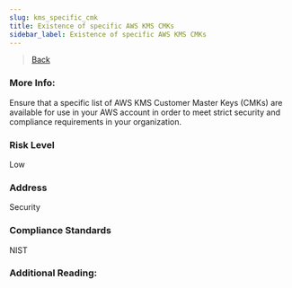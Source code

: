 ```yaml
---
slug: kms_specific_cmk
title: Existence of specific AWS KMS CMKs
sidebar_label: Existence of specific AWS KMS CMKs
---
```

> [Back](../../kmsmonitoring)

### More Info:
Ensure that a specific list of AWS KMS Customer Master Keys (CMKs) are available for use in your AWS account in order to meet strict security and compliance requirements in your organization.

### Risk Level
Low

### Address
Security

### Compliance Standards
NIST

### Additional Reading:
